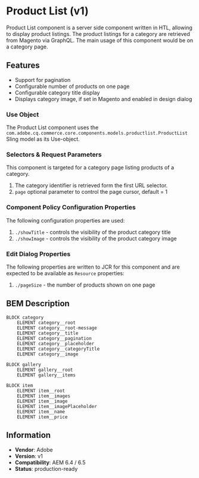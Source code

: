 <!--
Copyright 2019 Adobe Systems Incorporated

Licensed under the Apache License, Version 2.0 (the "License");
you may not use this file except in compliance with the License.
You may obtain a copy of the License at

    http://www.apache.org/licenses/LICENSE-2.0

Unless required by applicable law or agreed to in writing, software
distributed under the License is distributed on an "AS IS" BASIS,
WITHOUT WARRANTIES OR CONDITIONS OF ANY KIND, either express or implied.
See the License for the specific language governing permissions and
limitations under the License.
-->
Product List (v1)
====
Product List component is a server side component written in HTL, allowing to display product listings. The product listings
for a category are retrieved from Magento via GraphQL. The main usage of this component would be on a category page. 

## Features

* Support for pagination
* Configurable number of products on one page
* Configurable category title display
* Displays category image, if set in Magento and enabled in design dialog

### Use Object
The Product List component uses the `com.adobe.cq.commerce.core.components.models.productlist.ProductList` Sling model as its Use-object.

### Selectors & Request Parameters
This component is targeted for a category page listing products of a category.
1. The category identifier is retrieved form the first URL selector. 
2. `page` optional parameter to control the page cursor, default = 1

### Component Policy Configuration Properties
The following configuration properties are used:

1. `./showTitle` - controls the visibility of the product category title
2. `./showImage` - controls the visibility of the product category image

### Edit Dialog Properties

The following properties are written to JCR for this component and are expected to be available as `Resource` properties:

1. `./pageSize` - the number of products shown on one page

## BEM Description
```
BLOCK category
    ELEMENT category__root
    ELEMENT category__root-message
    ELEMENT category__title
    ELEMENT category__pagination
    ELEMENT category__placeholder
    ELEMENT category__categoryTitle
    ELEMENT category__image
    
BLOCK gallery
    ELEMENT gallery__root
    ELEMENT gallery__items

BLOCK item    
    ELEMENT item__root
    ELEMENT item__images
    ELEMENT item__image
    ELEMENT item__imagePlaceholder
    ELEMENT item__name
    ELEMENT item__price
```

## Information
* **Vendor**: Adobe
* **Version**: v1
* **Compatibility**: AEM 6.4 / 6.5
* **Status**: production-ready